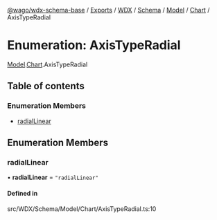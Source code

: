 [@wago/wdx-schema-base](../README.md) / [Exports](../modules.md) / [WDX](../modules/WDX.md) / [Schema](../modules/WDX.Schema.md) / [Model](../modules/WDX.Schema.Model.md) / [Chart](../modules/WDX.Schema.Model.Chart.md) / AxisTypeRadial

# Enumeration: AxisTypeRadial

[Model](../modules/WDX.Schema.Model.md).[Chart](../modules/WDX.Schema.Model.Chart.md).AxisTypeRadial

## Table of contents

### Enumeration Members

- [radialLinear](WDX.Schema.Model.Chart.AxisTypeRadial.md#radiallinear)

## Enumeration Members

### radialLinear

• **radialLinear** = ``"radialLinear"``

#### Defined in

src/WDX/Schema/Model/Chart/AxisTypeRadial.ts:10
